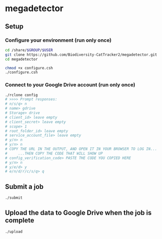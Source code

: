 # megadetector

## Setup

### Configure your environment (run only once)

```sh
cd /share/$GROUP/$USER
git clone https://github.com/Biodiversity-CatTracker2/megadetector.git
cd megadetector

chmod +x configure.csh
./configure.csh
```

### Connect to your Google Drive account (run only once)

```sh
./rclone config
# >>>> Prompt responses:
# n/s/q> n
# name> gdrive
# Storage> drive
# client_id> leave empty
# client_secret> leave empty
# scope> 1
# root_folder_id> leave empty
# service_account_file> leave empty
# y/n> n
# y/n> n
# COPY THE URL IN THE OUTPUT, AND OPEN IT IN YOUR BROWSER TO LOG IN...
#     ...THEN COPY THE CODE THAT WILL SHOW UP
# config_verification_code> PASTE THE CODE YOU COPIED HERE
# y/n> n
# y/e/d> y
# e/n/d/r/c/s/q> q
```

## Submit a job

```sh
./submit
```

## Upload the data to Google Drive when the job is complete

```sh
./upload
```
